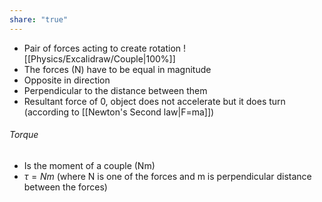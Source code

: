 ```yaml
---
share: "true"
---
```


- Pair of forces acting to create rotation
![[Physics/Excalidraw/Couple|100%]]
- The forces (N) have to be equal in magnitude
- Opposite in direction
- Perpendicular to the distance between them
- Resultant force of 0, object does not accelerate but it does turn (according to [[Newton's Second law|F=ma]])

###### Torque
- Is the moment of a couple (Nm)
- $τ=Nm$ (where N is one of the forces and m is perpendicular distance between the forces)

